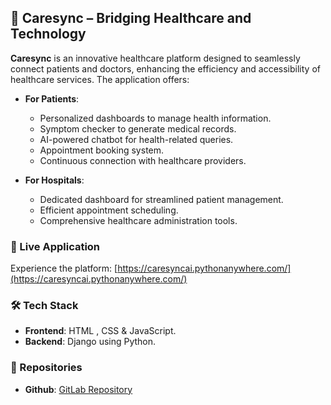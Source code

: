 ## 🏥 Caresync – Bridging Healthcare and Technology

**Caresync** is an innovative healthcare platform designed to seamlessly connect patients and doctors, enhancing the efficiency and accessibility of healthcare services. The application offers:

- **For Patients**:
  - Personalized dashboards to manage health information.
  - Symptom checker to generate medical records.
  - AI-powered chatbot for health-related queries.
  - Appointment booking system.
  - Continuous connection with healthcare providers.

- **For Hospitals**:
  - Dedicated dashboard for streamlined patient management.
  - Efficient appointment scheduling.
  - Comprehensive healthcare administration tools.

### 🔗 Live Application

Experience the platform: [https://caresyncai.pythonanywhere.com/](https://caresyncai.pythonanywhere.com/)

### 🛠️ Tech Stack

- **Frontend**: HTML , CSS & JavaScript.
- **Backend**: Django using Python.

### 📂 Repositories

- **Github**: [GitLab Repository]([https://github.com/venkat-2811/CareSync](https://github.com/venkat-2811/CareSync))
